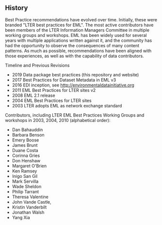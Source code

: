 
## History

Best Practice recommendations have evolved over time. Initially, these were branded "LTER best practices for EML". The most active contributors have been members of the LTER Information Managers Committee in multiple working groups and workshops. EML has been widely used for several years with multiple applications written against it, and the community has had the opportunity to observe the consequences of many content patterns. As much as possible, recommendations have been aligned with those experiences, as well as with the capability of data contributors.

Timeline and Previous Revisions

- 2019 Data package best practices (this repository and website)
- 2017 Best Practices for Dataset Metadata in EML v3 
- 2016 EDI inception, see http://environmentaldatainitiative.org
- 2011 EML Best Practices for LTER sites v2
- 2008 EML 2.1 release
- 2004 EML Best Practices for LTER sites
- 2003 LTER adopts EML as network exchange standard

Contributors, including LTER EML Best Practices Working Groups and workshops in 2003, 2004, 2010 (alphabetical order): 
- Dan Bahauddin
- Barbara Benson
- Emery Boose
- James Brunt
- Duane Costa
- Corinna Gries
- Don Henshaw
- Margaret O'Brien
- Ken Ramsey
- Inigo San Gil
- Mark Servilla
- Wade Sheldon
- Philip Tarrant
- Theresa Valentine
- John Vande Castle,
- Kristin Vanderbilt
- Jonathan Walsh
- Yang Xia
